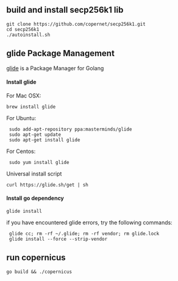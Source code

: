 ## build and install secp256k1 lib
```
git clone https://github.com/copernet/secp256k1.git
cd secp256k1
./autoinstall.sh
```

## glide Package Management
[glide](https://github.com/Masterminds/glide) is a Package Manager for Golang

#### Install glide
For Mac OSX:
 ```
 brew install glide
 ```

For Ubuntu:
```
 sudo add-apt-repository ppa:masterminds/glide
 sudo apt-get update
 sudo apt-get install glide
```

For Centos:
```
 sudo yum install glide
```

Universal install script
 ```
 curl https://glide.sh/get | sh
 ```

#### Install go dependency
 ```
 glide install
 ```
 
 if you have encountered glide errors, try the following commands:
``` rm -rf vendor
 glide cc; rm -rf ~/.glide; rm -rf vendor; rm glide.lock
 glide install --force --strip-vendor
```

## run copernicus
```
go build && ./copernicus
```
